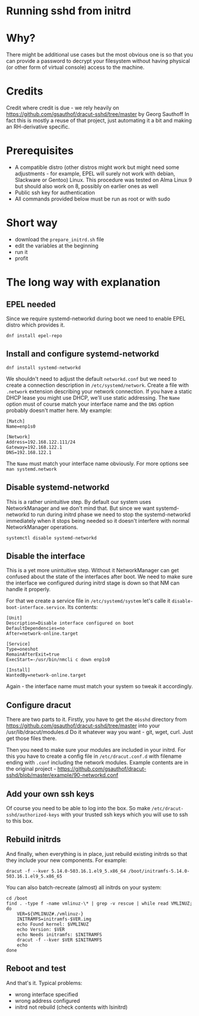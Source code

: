 # Running sshd from initrd

# Why?
There might be additional use cases but the most obvious one is so that you can provide a password to decrypt your filesystem without having physical (or other form of virtual console) access to the machine.

# Credits
Credit where credit is due - we rely heavily on https://github.com/gsauthof/dracut-sshd/tree/master by Georg Sauthoff
In fact this is mostly a reuse of that project, just automating it a bit and making an RH-derivative specific.

# Prerequisites
* A compatible distro (other distros might work but might need some adjustments - for example, EPEL will surely not work with debian, Slackware or Gentoo) Linux. This procedure was tested on Alma Linux 9 but should also work on 8, possibly on earlier ones as well
* Public ssh key for authentication
* All commands provided below must be run as root or with sudo

# Short way
* download the `prepare_initrd.sh` file
* edit the variables at the beginning
* run it
* profit

# The long way with explanation

## EPEL needed
Since we require systemd-networkd during boot we need to enable EPEL distro which provides it.
```
dnf install epel-repo
```

## Install and configure systemd-networkd
```
dnf install systemd-networkd
```

We shouldn't need to adjust the default `networkd.conf` but we need to create a connection description in `/etc/systemd/network`. Create a file with `.network` extension describing your network connection. If you have a static DHCP lease you might use DHCP, we'll use static addressing.
The `Name` option must of course match your interface name and the `DNS` option probably doesn't matter here. My example:
```
[Match]
Name=enp1s0

[Network]
Address=192.168.122.111/24
Gateway=192.168.122.1
DNS=192.168.122.1
```
The `Name` must match your interface name obviously.
For more options see `man systemd.network`

## Disable systemd-networkd
This is a rather unintuitive step. By default our system uses NetworkManager and we don't mind that. But since we want systemd-networkd to run during initrd phase we need to stop the systemd-networkd immediately when it stops being needed so it doesn't interfere with normal NetworkManager operations.
```
systemctl disable systemd-networkd
```

## Disable the interface
This is a yet more unintuitive step. Without it NetworkManager can get confused about the state of the interfaces after boot. We need to make sure the interface we configured during initrd stage is down so that NM can handle it properly.

For that we create a service file in `/etc/systemd/system` let's calle it `disable-boot-interface.service`. Its contents:
```
[Unit]
Description=Disable interface configured on boot
DefaultDependencies=no
After=network-online.target

[Service]
Type=oneshot
RemainAfterExit=true
ExecStart=-/usr/bin/nmcli c down enp1s0

[Install]
WantedBy=network-online.target
```
Again - the interface name must match your system so tweak it accordingly.

## Configure dracut

There are two parts to it.
Firstly, you have to get the `46sshd` directory from https://github.com/gsauthof/dracut-sshd/tree/master into your /usr/lib/dracut/modules.d
Do it whatever way you want - git, wget, curl. Just get those files there.

Then you need to make sure your modules are included in your initrd. For this you have to create a config file in `/etc/dracut.conf.d` with filename ending with `.conf` including the network modules. Example contents are in the original project - https://github.com/gsauthof/dracut-sshd/blob/master/example/90-networkd.conf

## Add your own ssh keys

Of course you need to be able to log into the box. So make `/etc/dracut-sshd/authorized-keys` with your trusted ssh keys which you will use to ssh to this box.

## Rebuild initrds

And finally, when everything is in place, just rebuild existing initrds so that they include your new components.
For example:
```
dracut -f --kver 5.14.0-503.16.1.el9_5.x86_64 /boot/initramfs-5.14.0-503.16.1.el9_5.x86_65
```

You can also batch-recreate (almost) all initrds on your system:
```
cd /boot
find . -type f -name vmlinuz-\* | grep -v rescue | while read VMLINUZ; do
    VER=${VMLINUZ#./vmlinuz-}
    INITRAMFS=initramfs-$VER.img
    echo Found kernel: $VMLINUZ
    echo Version: $VER
    echo Needs initramfs: $INITRAMFS
    dracut -f --kver $VER $INITRAMFS
    echo
done
```

## Reboot and test
And that's it.
Typical problems:
* wrong interface specified
* wrong address configured
* initrd not rebuild (check contents with lsinitrd)
